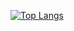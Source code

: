 [![Top Langs](https://github-readme-stats.vercel.app/api/top-langs/?username=codesep8&layout=compact)](https://github.com/anuraghazra/github-readme-stats)
